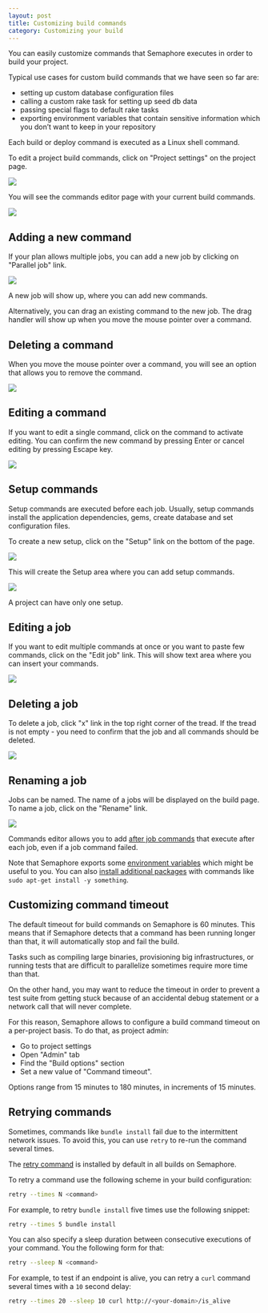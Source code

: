 ```yaml
---
layout: post
title: Customizing build commands
category: Customizing your build
---
```


You can easily customize commands that Semaphore executes in order to build your project.

Typical use cases for custom build commands that we have seen so far are:

 * setting up custom database configuration files
 * calling a custom rake task for setting up seed db data
 * passing special flags to default rake tasks
 * exporting environment variables that contain sensitive information which you don’t want to keep in your repository

Each build or deploy command is executed as a Linux shell command.

To edit a project build commands, click on "Project settings" on the  project page.

<img src="/docs/assets/img/custom-build-commands/cbc-project-settings-link.png" class="img-bordered-padding img-responsive">

You will see the commands editor page with your current build commands.

<img src="/docs/assets/img/custom-build-commands/build-settings.png" class="img-bordered-padding img-responsive">

## Adding a new command

If your plan allows multiple jobs, you can add a new job by clicking on
"Parallel job" link.

<img src="/docs/assets/img/custom-build-commands/parallel-job.png" class="img-bordered-padding img-responsive">

A new job will show up, where you can add new commands.

Alternatively, you can drag an existing command to the new job. The drag
handler will show up when you move the mouse pointer over a command.

## Deleting a command

When you move the mouse pointer over a command, you will see an option that
allows you to remove the command.

<img src="/docs/assets/img/custom-build-commands/delete-command.png" class="img-bordered-padding img-responsive">

## Editing a command

If you want to edit a single command, click on the command to activate editing.
You can confirm the new command by pressing Enter or cancel editing by pressing
Escape key.

<img src="/docs/assets/img/custom-build-commands/edit-command.png" class="img-bordered-padding img-responsive">

## Setup commands

Setup commands are executed before each job. Usually, setup commands install
the application dependencies, gems, create database and set configuration files.

To create a new setup, click on the "Setup" link on the bottom of the page.

<img src="/docs/assets/img/custom-build-commands/setup-button.png" class="img-bordered-padding img-responsive">

This will create the Setup area where you can add setup commands.

<img src="/docs/assets/img/custom-build-commands/setup-commands.png" class="img-bordered-padding img-responsive">

A project can have only one setup.

## Editing a job

If you want to edit multiple commands at once or you want to paste few commands,
click on the "Edit job" link. This will show text area where you can insert
your commands.

<img src="/docs/assets/img/custom-build-commands/edit-job.png" class="img-bordered-padding img-responsive">

## Deleting a job

To delete a job, click "x" link in the top right corner of the tread. If the
tread is not empty - you need to confirm that the job and all commands should
be deleted.

<img src="/docs/assets/img/custom-build-commands/delete-job.png" class="img-bordered-padding img-responsive">

## Renaming a job

Jobs can be named. The name of a jobs will be displayed on the build page.
To name a job, click on the "Rename" link.

<img src="/docs/assets/img/custom-build-commands/rename-job.png" class="img-bordered-padding img-responsive">

Commands editor allows you to add [after
job commands](/docs/using-post-thread-commands.html) that execute after each
job, even if a job command failed.

Note that Semaphore exports some [environment
variables](/docs/available-environment-variables.html) which might be useful to
you. You can also [install additional
packages](/docs/how-to-install-dependency.html) with commands like `sudo apt-get
install -y something`.

## Customizing command timeout

The default timeout for build commands on Semaphore is 60 minutes.
This means that if Semaphore detects that a command has been running longer than
that, it will automatically stop and fail the build.

Tasks such as compiling large binaries, provisioning big infrastructures, or
running tests that are difficult to parallelize sometimes require more time than
that.

On the other hand, you may want to reduce the timeout in order to prevent a test
suite from getting stuck because of an accidental debug statement or a network
call that will never complete.

For this reason, Semaphore allows to configure a build command timeout on a
per-project basis. To do that, as project admin:

- Go to project settings
- Open "Admin" tab
- Find the "Build options" section
- Set a new value of "Command timeout".

Options range from 15 minutes to 180 minutes, in increments of 15 minutes.

## Retrying commands

Sometimes, commands like `bundle install` fail due to the intermittent network
issues. To avoid this, you can use `retry` to re-run the command several times.

The [retry command](https://github.com/renderedtext/scripts/blob/master/utility/retry)
is installed by default in all builds on Semaphore.

To retry a command use the following scheme in your build configuration:

``` bash
retry --times N <command>
```

For example, to retry `bundle install` five times use the following snippet:

``` bash
retry --times 5 bundle install
```

You can also specify a sleep duration between consecutive executions of your
command. You the following form for that:

``` bash
retry --sleep N <command>
```

For example, to test if an endpoint is alive, you can retry a `curl` command
several times with a `10` second delay:

``` bash
retry --times 20 --sleep 10 curl http://<your-domain>/is_alive
```
